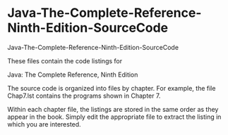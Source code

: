 # Java-The-Complete-Reference-Ninth-Edition-SourceCode
Java-The-Complete-Reference-Ninth-Edition-SourceCode

These files contain the code listings for

  Java: The Complete Reference, Ninth Edition

The source code is organized into files by chapter.
For example, the file Chap7.lst contains the
programs shown in Chapter 7.

Within each chapter file, the listings are stored
in the same order as they appear in the book.
Simply edit the appropriate file to extract the
listing in which you are interested.
